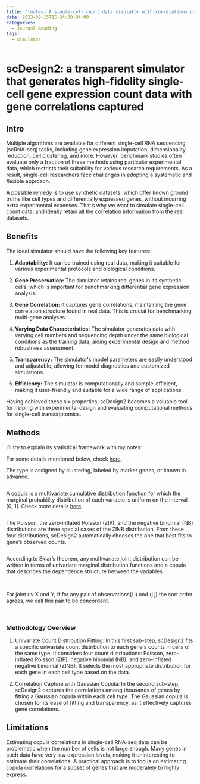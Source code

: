 ```yaml
---
title: "[notes] A single-cell count data simulator with correlations captured"
date: 2023-09-15T15:34:30-04:00
categories:
  - Journal Reading
tags:
  - Simulator
---
```


# scDesign2: a transparent simulator that generates high-fidelity single-cell gene expression count data with gene correlations captured

## Intro
Multiple algorithms are available for different single-cell RNA sequencing (scRNA-seq) tasks, including gene expression imputation, dimensionality reduction, cell clustering, and more. However, benchmark studies often evaluate only a fraction of these methods using particular experimental data, which restricts their suitability for various research requirements. As a result, single-cell researchers face challenges in adopting a systematic and flexible approach.

A possible remedy is to use synthetic datasets, which offer known ground truths like cell types and differentially expressed genes, without incurring extra experimental expenses. That’s why we want to simulate single-cell count data, and ideally retain all the correlation information from the real datasets.

## Benefits
The ideal simulator should have the following key features:

1. **Adaptability:** It can be trained using real data, making it suitable for various experimental protocols and biological conditions.

2. **Gene Preservation:** The simulator retains real genes in its synthetic cells, which is important for benchmarking differential gene expression analysis.

3. **Gene Correlation:** It captures gene correlations, maintaining the gene correlation structure found in real data. This is crucial for benchmarking multi-gene analyses.

4. **Varying Data Characteristics:** The simulator generates data with varying cell numbers and sequencing depth under the same biological conditions as the training data, aiding experimental design and method robustness assessment.

5. **Transparency:** The simulator's model parameters are easily understood and adjustable, allowing for model diagnostics and customized simulations.

6. **Efficiency:** The simulator is computationally and sample-efficient, making it user-friendly and suitable for a wide range of applications.

Having achieved these six properties, scDesign2 becomes a valuable tool for helping with experimental design and evaluating computational methods for single-cell transcriptomics.

## Methods

I’ll try to explain its statistical framework with my notes: 

For some details mentioned below, check [here](https://kaiyanm.github.io/cheat%20sheet/gaussian-copula/).

The type is assigned by clustering, labeled by marker genes, or known in advance.

<img src="{{ site.url }}{{ site.baseurl }}/assets/images/scdesign2/1.jpg" alt="">

A copula is a multivariate cumulative distribution function for which the marginal probability distribution of each variable is uniform on the interval [0, 1]. Check more details [here](https://kaiyanm.github.io/cheat%20sheet/gaussian-copula/).


<img src="{{ site.url }}{{ site.baseurl }}/assets/images/scdesign2/2.jpg" alt="">

The Poisson, the zero-inflated Poisson (ZIP), and the negative binomial (NB) distributions are three special cases of the ZINB distribution. From these four distributions, scDesign2 automatically chooses the one that best fits to gene’s observed counts. 

<img src="{{ site.url }}{{ site.baseurl }}/assets/images/scdesign2/3.jpg" alt="">

According to Sklar’s theorem, any multivariate joint distribution can be written in terms of univariate marginal distribution functions and a copula that describes the dependence structure between the variables.


<img src="{{ site.url }}{{ site.baseurl }}/assets/images/scdesign2/4.jpg" alt="">
<img src="{{ site.url }}{{ site.baseurl }}/assets/images/scdesign2/5.jpg" alt="">
<img src="{{ site.url }}{{ site.baseurl }}/assets/images/scdesign2/6.jpg" alt="">

For joint r.v X and Y, if for any pair of observations(i i) and (j j) the sort order agrees, we call this pair to be concordant.

<img src="{{ site.url }}{{ site.baseurl }}/assets/images/scdesign2/7.jpg" alt="">
<img src="{{ site.url }}{{ site.baseurl }}/assets/images/scdesign2/8.jpg" alt="">
<img src="{{ site.url }}{{ site.baseurl }}/assets/images/scdesign2/9.jpg" alt="">

### Methodology Overview
1. Univariate Count Distribution Fitting: 
In this first sub-step, scDesign2 fits a specific univariate count distribution to each gene's counts in cells of the same type. It considers four count distributions: Poisson, zero-inflated Poisson (ZIP), negative binomial (NB), and zero-inflated negative binomial (ZINB). It selects the most appropriate distribution for each gene in each cell type based on the data.

2. Correlation Capture with Gaussian Copula: 
In the second sub-step, scDesign2 captures the correlations among thousands of genes by fitting a Gaussian copula within each cell type. The Gaussian copula is chosen for its ease of fitting and transparency, as it effectively captures gene correlations.

## Limitations

Estimating copula correlations in single-cell RNA-seq data can be problematic when the number of cells is not large enough.
Many genes in such data have very low expression levels, making it uninteresting to estimate their correlations.
A practical approach is to focus on estimating copula correlations for a subset of genes that are moderately to highly express。



